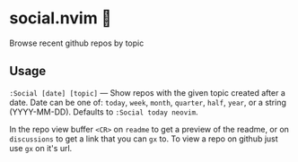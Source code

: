 # social.nvim 📢

Browse recent github repos by topic

## Usage
`:Social [date] [topic]` — Show repos with the given topic created after a date. Date can be one of: `today`, `week`, `month`, `quarter`, `half`, `year`, or a string (YYYY-MM-DD). Defaults to `:Social today neovim`.

In the repo view buffer `<CR>` on `readme` to get a preview of the readme, or on `discussions` to get a link that you can `gx` to. To view a repo on github just use `gx` on it's url.

